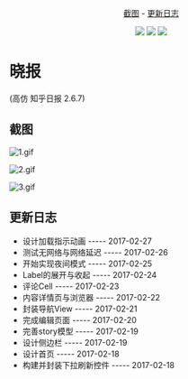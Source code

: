 <p align="center">
<a href="#截图">截图</a> -
<a href="#更新日志">更新日志</a>
</p>

<p align="center">
<a href="https://img.shields.io/badge/Language-%20Objective--C%20-orange.svg"><img src="https://img.shields.io/badge/Language-%20Objective--C%20-orange.svg"></a>
<a href="https://img.shields.io/badge/platform-iOS8-blue.svg?style=flat"><img src="https://img.shields.io/badge/platform-iOS8-blue.svg?style=flat"></a>
<a href="http://img.shields.io/badge/license-MIT-lightgrey.svg?style=flat"><img src="http://img.shields.io/badge/license-MIT-lightgrey.svg?style=flat"></a>
</p>

# 晓报  
(高仿 知乎日报 2.6.7)

## 截图


![1.gif](https://github.com/ChenYalun/YAXiaoBao/blob/master/XiaoBao/XiaoBao/images/ya001.gif?raw=true)


![2.gif](https://github.com/ChenYalun/YAXiaoBao/blob/master/XiaoBao/XiaoBao/images/ya002.gif?raw=true)


![3.gif](https://github.com/ChenYalun/YAXiaoBao/blob/master/XiaoBao/XiaoBao/images/ya003.gif?raw=true)


## 更新日志
- 设计加载指示动画  ----- 2017-02-27
- 测试无网络与网络延迟  ----- 2017-02-26
- 开始实现夜间模式  ----- 2017-02-25
- Label的展开与收起  ----- 2017-02-24
- 评论Cell  ----- 2017-02-23
- 内容详情页与浏览器  ----- 2017-02-22
- 封装导航View  ----- 2017-02-21
- 完成编辑页面  ----- 2017-02-20
- 完善story模型 ----- 2017-02-19
- 设计侧边栏  ----- 2017-02-19
- 设计首页  ----- 2017-02-18
- 构建并封装下拉刷新控件  ----- 2017-02-18



